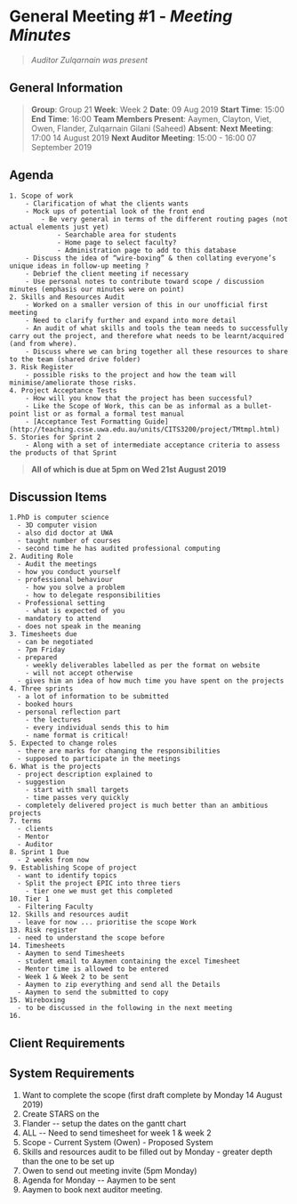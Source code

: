# **General Meeting #1** - *Meeting Minutes*
> *Auditor Zulqarnain was present*

## General Information
> **Group**: Group 21
> **Week**: Week 2
> **Date**: 09 Aug 2019
> **Start Time**: 15:00
> **End Time**: 16:00
> **Team Members Present**: Aaymen, Clayton, Viet, Owen, Flander, Zulqarnain Gilani (Saheed)
> **Absent**:
> **Next Meeting**: 17:00 14 August 2019
> **Next Auditor Meeting**: 15:00 - 16:00 07 September 2019

## Agenda
    1. Scope of work
        - Clarification of what the clients wants
        - Mock ups of potential look of the front end
            - Be very general in terms of the different routing pages (not actual elements just yet)
                - Searchable area for students
                - Home page to select faculty?
                - Administration page to add to this database
        - Discuss the idea of “wire-boxing” & then collating everyone’s unique ideas in follow-up meeting ?
        - Debrief the client meeting if necessary
        - Use personal notes to contribute toward scope / discussion minutes (emphasis our minutes were on point)
    2. Skills and Resources Audit
        - Worked on a smaller version of this in our unofficial first meeting
        - Need to clarify further and expand into more detail
        - An audit of what skills and tools the team needs to successfully carry out the project, and therefore what needs to be learnt/acquired (and from where).
        - Discuss where we can bring together all these resources to share to the team (shared drive folder)
    3. Risk Register
        - possible risks to the project and how the team will minimise/ameliorate those risks.
    4. Project Acceptance Tests
        - How will you know that the project has been successful?
        - Like the Scope of Work, this can be as informal as a bullet-point list or as formal a formal test manual
        - [Acceptance Test Formatting Guide](http://teaching.csse.uwa.edu.au/units/CITS3200/project/TMtmpl.html)
    5. Stories for Sprint 2
        - Along with a set of intermediate acceptance criteria to assess the products of that Sprint

> **All of which is due at 5pm on Wed 21st August 2019**


## Discussion Items
    1.PhD is computer science
      - 3D computer vision
      - also did doctor at UWA
      - taught number of courses
      - second time he has audited professional computing
    2. Auditing Role
      - Audit the meetings
      - how you conduct yourself
      - professional behaviour
        - how you solve a problem
        - how to delegate responsibilities
      - Professional setting
        - what is expected of you
      - mandatory to attend
      - does not speak in the meaning
    3. Timesheets due
      - can be negotiated
      - 7pm Friday
      - prepared
        - weekly deliverables labelled as per the format on website
        - will not accept otherwise
      - gives him an idea of how much time you have spent on the projects
    4. Three sprints
      - a lot of information to be submitted
      - booked hours
      - personal reflection part
        - the lectures
        - every individual sends this to him
        - name format is critical!
    5. Expected to change roles
      - there are marks for changing the responsibilities
      - supposed to participate in the meetings
    6. What is the projects
      - project description explained to
      - suggestion
        - start with small targets
        - time passes very quickly
      - completely delivered project is much better than an ambitious projects
    7. terms  
      - clients
      - Mentor
      - Auditor
    8. Sprint 1 Due
      - 2 weeks from now
    9. Establishing Scope of project
      - want to identify topics
      - Split the project EPIC into three tiers
        - tier one we must get this completed
    10. Tier 1
      - Filtering Faculty
    12. Skills and resources audit
      - leave for now ... prioritise the scope Work
    13. Risk register
      - need to understand the scope before
    14. Timesheets
      - Aaymen to send Timesheets
      - student email to Aaymen containing the excel Timesheet
      - Mentor time is allowed to be entered
      - Week 1 & Week 2 to be sent
      - Aaymen to zip everything and send all the Details
      - Aaymen to send the submitted to copy
    15. Wireboxing
      - to be discussed in the following in the next meeting
    16.


## Client Requirements


## System Requirements
  1. Want to complete the scope (first draft complete by Monday 14 August 2019)
  2. Create STARS on the
  3. Flander -- setup the dates on the gantt chart
  4. ALL -- Need to send timesheet for week 1 & week 2
  5. Scope
    - Current System (Owen)
    - Proposed System
  6. Skills and resources audit to be filled out by Monday
    - greater depth than the one to be set up
  7. Owen to send out meeting invite (5pm Monday)
  8. Agenda for Monday -- Aaymen to be sent
  9. Aaymen to book next auditor meeting.
